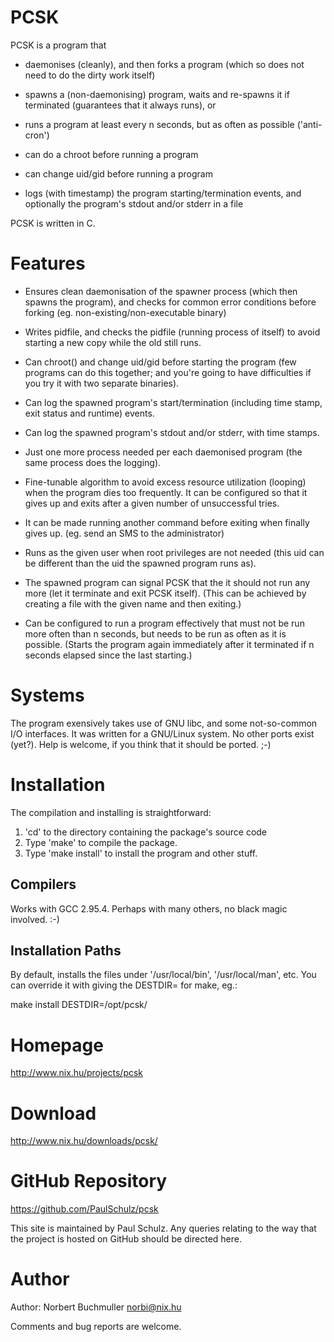 # PCSK

PCSK is a program that

- daemonises (cleanly), and then forks a program (which so does not need to
  do the dirty work itself)

- spawns a (non-daemonising) program, waits and re-spawns it if terminated
  (guarantees that it always runs), or

- runs a program at least every n seconds, but as often as possible
  ('anti-cron')

- can do a chroot before running a program

- can change uid/gid before running a program

- logs (with timestamp) the program starting/termination events, and optionally
  the program's stdout and/or stderr in a file

PCSK is written in C.

# Features

- Ensures clean daemonisation of the spawner process (which then
  spawns the program), and checks for common error conditions before
  forking (eg. non-existing/non-executable binary)

- Writes pidfile, and checks the pidfile (running process of itself)
  to avoid starting a new copy while the old still runs.

- Can chroot() and change uid/gid before starting the program (few
  programs can do this together; and you're going to have difficulties
  if you try it with two separate binaries).

- Can log the spawned program's start/termination (including time
  stamp, exit status and runtime) events.

- Can log the spawned program's stdout and/or stderr, with time
  stamps.

- Just one more process needed per each daemonised program (the same
  process does the logging).

- Fine-tunable algorithm to avoid excess resource utilization
  (looping) when the program dies too frequently. It can be configured
  so that it gives up and exits after a given number of unsuccessful
  tries.

- It can be made running another command before exiting when finally
  gives up. (eg. send an SMS to the administrator)

- Runs as the given user when root privileges are not needed (this uid
   can be different than the uid the spawned program runs as).

- The spawned program can signal PCSK that the it should not run any
  more (let it terminate and exit PCSK itself). (This can be achieved
  by creating a file with the given name and then exiting.)

- Can be configured to run a program effectively that must not be run
  more often than n seconds, but needs to be run as often as it is
  possible. (Starts the program again immediately after it terminated
  if n seconds elapsed since the last starting.)

# Systems

The program exensively takes use of GNU libc, and some not-so-common
I/O interfaces. It was written for a GNU/Linux system. No other ports
exist (yet?). Help is welcome, if you think that it should be
ported. ;-)

# Installation

The compilation and installing is straightforward:

1. 'cd' to the directory containing the package's source code
2. Type 'make' to compile the package.
3. Type 'make install' to install the program and other stuff.

## Compilers

Works with GCC 2.95.4. Perhaps with many others, no black magic involved. :-)

## Installation Paths

By default, installs the files under '/usr/local/bin',
'/usr/local/man', etc.  You can override it with giving the
DESTDIR=<somepath> for make, eg.:

  make install DESTDIR=/opt/pcsk/

# Homepage

http://www.nix.hu/projects/pcsk

# Download

http://www.nix.hu/downloads/pcsk/

# GitHub Repository

https://github.com/PaulSchulz/pcsk

This site is maintained by Paul Schulz. Any queries relating to the
way that the project is hosted on GitHub should be directed here.

# Author

Author: Norbert Buchmuller <norbi@nix.hu>

Comments and bug reports are welcome.
